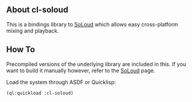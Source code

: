 ## About cl-soloud
This is a bindings library to [SoLoud](http://sol.gfxile.net/soloud/) which allows easy cross-platform mixing and playback.

## How To
Precompiled versions of the underlying library are included in this. If you want to build it manually however, refer to the [SoLoud](http://sol.gfxile.net/soloud/) page.

Load the system through ASDF or Quicklisp:

    (ql:quickload :cl-soloud)

